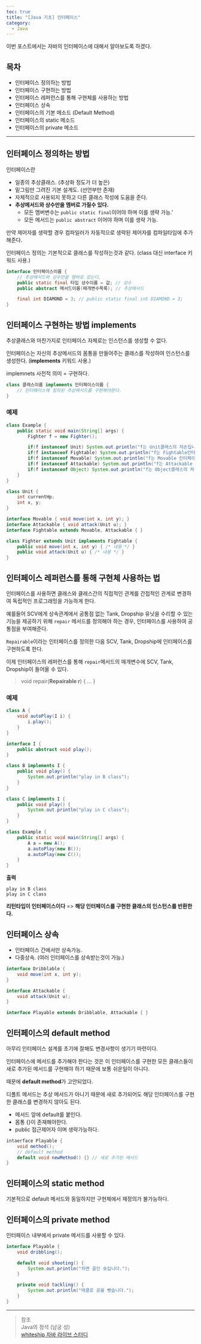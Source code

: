 ```yaml
---
toc: true
title: "[Java 기초] 인터페이스"
category:
  - Java
---
```


이번 포스트에서는 자바의 인터페이스에 대해서 알아보도록 하겠다.

## 목차

- 인터페이스 정의하는 방법
- 인터페이스 구현하는 방법
- 인터페이스 레퍼런스를 통해 구현체를 사용하는 방법
- 인터페이스 상속
- 인터페이스의 기본 메소드 $($Default Method)
- 인터페이스의 static 메소드
- 인터페이스의 private 메소드

---

## 인터페이스 정의하는 방법
인터페이스란

- 일종의 추상클래스. $($추상화 정도가 더 높은)
- 밑그림만 그려진 기본 설계도. $($선언부만 존재)
- 자체적으로 사용되지 못하고 다른 클래스 작성에 도움을 준다.
- **추상메서드와 상수만을 멤버로 가질수 있다.**
    - 모든 멤버변수는 `public static final`이어야 하며 이를 생략 가능.'
    - 모든 메서드는 `public abstract` 이어야 하며 이를 생략 가능.

만약 제어자를 생략할 경우 컴파일러가 자동적으로 생략된 제어자를 컴파일타임에 추가해준다.

인터페이스 정의는 기본적으로 클래스를 작성하는것과 같다. $($class 대신 interface 키워드 사용.)

```java
interface 인터페이스이름 {
    // 추상메서드와 상수만을 멤버로 갖는다.
    public static final 타입 상수이름 = 값; // 상수
    public abstract 메서드이름(매개변수목록); // 추상메서드

    final int DIAMOND = 3; // public static final int DIAMOND = 3;
}
```

## 인터페이스 구현하는 방법 implements
추상클래스와 마찬가지로 인터페이스 자체로는 인스턴스를 생성할 수 없다.

인터페이스는 자신의 추상메서드의 몸통을 만들어주는 클래스를 작성하여 인스턴스를 생성한다. $($**implements** 키워드 사용.)

implemnets 사전적 의미 = 구현하다.

```java
class 클래스이름 implements 인터페이스이름 {
    // 인터페이스에 정의된 추상메서드를 구현해야한다.
}
```

### 예제

```java
class Example {
    public static void main(String[] args) {
        Fighter f = new Fighter();

        if(f instanceof Unit) System.out.println("f는 Unit클래스의 자손입니다.");
        if(f instanceof Fightable) System.out.println("f는 Fightable인터페이스를 구현했습니다.");
        if(f instanceof Movable) System.out.println("f는 Movable 인터페이스를 구현했습니다.");
        if(f instanceof Attackable) System.out.println("f는 Attackable 인터페이스를 구현했습니다.");
        if(f instanceof Object) System.out.println("f는 Object클래스의 자손입니다.");
    }
}

class Unit {
    int currentHp;
    int x, y;
}

interface Movable { void move(int x, int y); }
interface Attackable { void attack(Unit u); }
interface Fightable extends Movable, Attackable { }

class Fighter extends Unit implements Fightable {
    public void move(int x, int y) { /* 내용 */ }
    public void attack(Unit u) { /* 내용 */ }
}
```

## 인터페이스 레퍼런스를 통해 구현체 사용하는 법
인터페이스를 사용하면 클래스와 클래스간의 직접적인 관계를 간접적인 관계로 변경하여 독립적인 프로그래밍을 가능하게 한다.

예를들어 SCV에게 상속관계에서 공통점 없는 Tank, Dropship 유닛을 수리할 수 있는 기능을 제공하기 위해 `repair` 메서드를 정의해야 하는 경우, 인터페이스를 사용하여 공통점을 부여해준다.

`Repairable`이라는 인터페이스를 정의한 다음 SCV, Tank, Dropship에 인터페이스를 구현하도록 한다. 

이제 인터페이스의 레퍼런스를 통해 `repair`메서드의 매개변수에 SCV, Tank, Dropship이 들어올 수 있다.

> void repair(**Repairable r**) { ... }

### 예제

```java
class A {
    void autoPlay(I i) {
        i.play();
    }
}

interface I {
    public abstract void play();
}

class B implements I {
    public void play() {
        System.out.println("play in B class");
    }
}

class C implements I {
    public void play() {
        System.out.println("play in C class");
    }
}

class Example {
    public static void main(String[] args) {
        A a = new A();
        a.autoPlay(new B());
        a.autoPlay(new C());
    }
}
```

**출력**
```
play in B class
play in C class
```

**리턴타입이 인터페이스이다** => **해당 인터페이스를 구현한 클래스의 인스턴스를 반환한다.**

## 인터페이스 상속

- 인터페이스 간에서만 상속가능.
- 다중상속. $($여러 인터페이스를 상속받는것이 가능.)

```java
interface Dribblable {
    void move(int x, int y);
}

interface Attackable {
    void attack(Unit u);
}

interface Playable extends Dribblable, Attackable { }
```

## 인터페이스의 default method
아무리 인터페이스 설계를 초기에 잘해도 변경사항이 생기기 마련이다.

인터페이스에 메서드를 추가해야 한다는 것은 이 인터페이스를 구현한 모든 클래스들이 새로 추가된 메서드를 구현해야 하기 때문에 보통 쉬운일이 아니다.

때문에 **default method**가 고안되었다.

디폴트 메서드는 추상 메서드가 아니기 때문에 새로 추가되어도 해당 인터페이스를 구현한 클래스를 변경하지 않아도 된다.

- 메서드 앞에 default를 붙인다.
- 몸통 {}이 존재해야한다.
- public 접근제어자 이며 생략가능하다.

```java
intaerface Playable {
    void method();
    // default method
    default void newMethod() {} // 새로 추가된 메서드
}
```

## 인터페이스의 static method
기본적으로 default 메서드와 동일하지만 구현체에서 재정의가 불가능하다.

## 인터페이스의 private method
인터페이스 내부에서 private 메서드를 사용할 수 있다.

```java
interface Playable {
    void dribbling();

    default void shooting() { 
        System.out.println("차면 골인 슛입니다.");
    }

    private void tackling() {
        System.out.println("태클로 공을 뺏습니다.");
    }
} 
```

---

> 참조 <br>
> Java의 정석 $($남궁 성) <br>
> [whiteship 자바 라이브 스터디](https://github.com/whiteship/live-study)